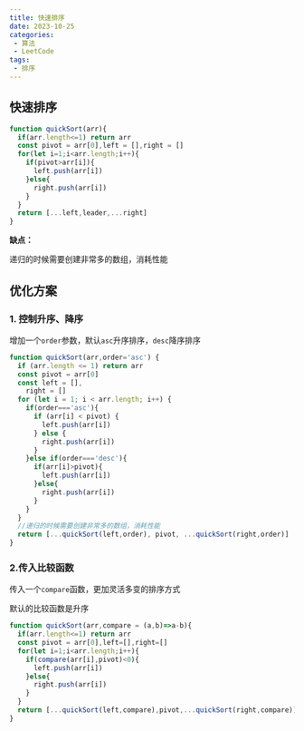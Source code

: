 ```yaml
---
title: 快速排序
date: 2023-10-25
categories:
 - 算法
 - LeetCode
tags:
 - 排序
---
```


## 快速排序

```js
function quickSort(arr){
  if(arr.length<=1) return arr
  const pivot = arr[0],left = [],right = []
  for(let i=1;i<arr.length;i++){
    if(pivot>arr[i]){
      left.push(arr[i])
    }else{
      right.push(arr[i])
    }
  }
  return [...left,leader,...right]
}
```

**缺点：**

递归的时候需要创建非常多的数组，消耗性能

## 优化方案

### 1. 控制升序、降序

增加一个`order`参数，默认`asc`升序排序，`desc`降序排序

```javascript
function quickSort(arr,order='asc') {
  if (arr.length <= 1) return arr
  const pivot = arr[0]
  const left = [],
    right = []
  for (let i = 1; i < arr.length; i++) {
    if(order==='asc'){
      if (arr[i] < pivot) {
        left.push(arr[i])
      } else {
        right.push(arr[i])
      }
    }else if(order==='desc'){
      if(arr[i]>pivot){
        left.push(arr[i])
      }else{
        right.push(arr[i])
      }
    }
  }
  //递归的时候需要创建非常多的数组，消耗性能
  return [...quickSort(left,order), pivot, ...quickSort(right,order)]
}
```



### 2.传入比较函数

传入一个`compare`函数，更加灵活多变的排序方式

默认的比较函数是升序

```javascript
function quickSort(arr,compare = (a,b)=>a-b){
  if(arr.length<=1) return arr
  const pivot = arr[0],left=[],right=[]
  for(let i=1;i<arr.length;i++){
    if(compare(arr[i],pivot)<0){
      left.push(arr[i])
    }else{
      right.push(arr[i])
    }
  }
  return [...quickSort(left,compare),pivot,...quickSort(right,compare)]
}
```

